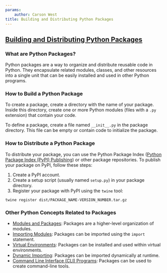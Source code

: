 ```yaml
---
params:
	author: Carson West
title: Building and Distributing Python Packages
--- 
```

## [Building and Distributing Python Packages](./../building-and-distributing-python-packages/)

### What are Python Packages?
Python packages are a way to organize and distribute reusable code in Python. They encapsulate related modules, classes, and other resources into a single unit that can be easily installed and used in other Python programs.

### How to Build a Python Package
To create a package, create a directory with the name of your package. Inside this directory, create one or more Python modules (files with a `.py` extension) that contain your code.

To define a package, create a file named `__init__.py` in the package directory. This file can be empty or contain code to initialize the package.

### How to Distribute a Python Package
To distribute your package, you can use the Python Package Index ([Python Package Index (PyPI) Publishing](./../python-package-index-(pypi)-publishing/)) or other package repositories. To publish your package on PyPI, follow these steps:

1. Create a PyPI account.
2. Create a setup script (usually named `setup.py`) in your package directory.
3. Register your package with PyPI using the `twine` tool:
 ```
 twine register dist/PACKAGE_NAME-VERSION_NUMBER.tar.gz
 ```

### Other Python Concepts Related to Packages
- [Modules and Packages](./../modules-and-packages/): Packages are a higher-level organization of modules.
- [Importing Modules](./../importing-modules/): Packages can be imported using the `import` statement.
- [Virtual Environments](./../virtual-environments/): Packages can be installed and used within virtual environments.
- [Dynamic Importing](./../dynamic-importing/): Packages can be imported dynamically at runtime.
- [Command Line Interface (CLI) Programs](./../command-line-interface-(cli)-programs/): Packages can be used to create command-line tools.